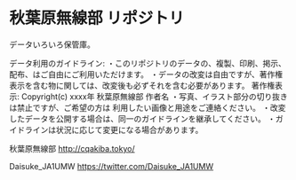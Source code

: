 # 秋葉原無線部 リポジトリ

データいろいろ保管庫。

データ利用のガイドライン:
・このリポジトリのデータの、複製、印刷、掲示、配布、はご自由にご利用いただけます。
・データの改変は自由ですが、著作権表示を含む物に関しては、改変後も必ずそれを含む必要があります。
    著作権表示: Copyright(c) xxxx年 秋葉原無線部 作者名
・写真、イラスト部分の切り抜きは禁止ですが、ご希望の方は 利用したい画像と用途をご連絡ください。
・改変したデータを公開する場合は、同一のガイドラインを継承してください。
・ガイドラインは状況に応じて変更になる場合があります。

秋葉原無線部
http://cqakiba.tokyo/

Daisuke_JA1UMW
https://twitter.com/Daisuke_JA1UMW
